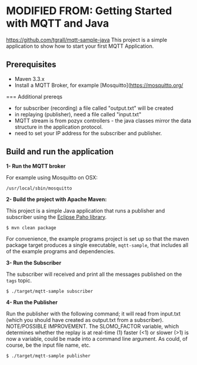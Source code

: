 # MODIFIED FROM: Getting Started with MQTT and Java

https://github.com/tgrall/mqtt-sample-java
This project is a simple application to show how to start your first MQTT Application.

## Prerequisites

* Maven 3.3.x
* Install a MQTT Broker, for example [Mosquitto](https://mosquitto.org/
    
	
===
Additional prereqs
* for subscriber (recording) a file called "output.txt" will be created
* in replaying (publisher), need a file called "input.txt"
* MQTT stream is from pozyx controllers - the java classes mirror the data structure in the application protocol.
* need to set your IP address for the subscriber and publisher.

    
## Build and run the application

**1- Run the MQTT broker**

For example using Mosquitto on OSX:

```
/usr/local/sbin/mosquitto
```


**2- Build the project with Apache Maven:**

This project is a simple Java application that runs a publisher and subscriber using the [Eclipse Paho library](https://eclipse.org/paho/).


```
$ mvn clean package
```

For convenience, the example programs project is set up so that the maven package target produces a single executable, 
`mqtt-sample`, that includes all of the example programs and dependencies.


**3- Run the Subscriber**

The subscriber will received and print all the messages published on the `tags` topic.

```
$ ./target/mqtt-sample subscriber
```

**4- Run the Publisher**

Run the publisher with the following command; it will read from input.txt (which you should have created as output.txt from a subscriber). NOTE/POSSIBLE IMPROVEMENT. The SLOMO_FACTOR variable, which determines whether the replay is at real-time (1) faster (<1) or slower (>1) is now a variable, could be made into a command line argument.  As could, of course, be the input file name, etc.

```
$ ./target/mqtt-sample publisher 
```